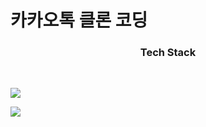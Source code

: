 # 카카오톡 클론 코딩

<h3 align="center"><b>Tech Stack</b></h3>
</br>
<p align="center">
   
<img src="https://img.shields.io/badge/CSS3-1572B6?style=flat-square&logo=CSS3&logoColor=white"/></a> 

<a href="https://hits.seeyoufarm.com"><img src="https://hits.seeyoufarm.com/api/count/incr/badge.svg?url=https%3A%2F%2Fgithub.com%2FHA-SEUNG-JEONG%2Fkokokclone2021&count_bg=%2379C83D&title_bg=%23555555&icon=&icon_color=%23E7E7E7&title=hits&edge_flat=false"/></a>
